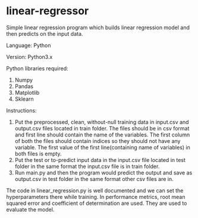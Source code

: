 # linear-regressor
Simple linear regression program which builds linear regression model and then predicts on the input data.

Language: Python

Version: Python3.x

Python libraries required:
1) Numpy
2) Pandas
3) Matplotlib
4) Sklearn

Instructions:
1) Put the preprocessed, clean, without-null training data in input.csv and output.csv files located in train folder.  The files should be in csv format and first line should contain the name of the variables.  The first column of both the files should contain indices so they should not have any variable.  The first value of the first line(containing name of variables) in both files is empty. 
2) Put the test or to-predict input data in the input.csv file located in test folder in the same format the input.csv file is in train folder.
3) Run main.py and then the program would predict the output and save as output.csv in test folder in the same format other csv files are in.

The code in linear_regression.py is well documented and we can set the hyperparameters there while training.  In performance metrics, root mean squared error and coefficient of determination are used.  They are used to evaluate the model.
